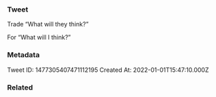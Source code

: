 ### Tweet
Trade “What will they think?” 

For “What will I think?”

### Metadata
Tweet ID: 1477305407471112195
Created At: 2022-01-01T15:47:10.000Z

### Related

